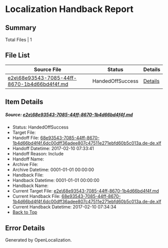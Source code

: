 # <a name='report-top'></a> Localization Handback Report

## Summary
 Total Files | 1

## File List
 Source File | Status | Details 
 ----------- | ------ | ------- 
 [e2e\68e93543-7085-44ff-8670-1b4d66bd4f4f.md](https://github.com/OpenLocalizationTestOrg/ol-test0/blob/7ffe4e366b6f35e1c97379bcbe7cc496a49ea500/e2e/68e93543-7085-44ff-8670-1b4d66bd4f4f.md) | HandedOffSuccess | [Details](#b0c5e818625c392a8263c9f7eec8b5919e4efb181)

## Item Details
##### <a name='b0c5e818625c392a8263c9f7eec8b5919e4efb181'></a> Source: [e2e\68e93543-7085-44ff-8670-1b4d66bd4f4f.md](https://github.com/OpenLocalizationTestOrg/ol-test0/blob/7ffe4e366b6f35e1c97379bcbe7cc496a49ea500/e2e/68e93543-7085-44ff-8670-1b4d66bd4f4f.md)
* Status: HandedOffSuccess
* Target File: 
* Handoff File: [68e93543-7085-44ff-8670-1b4d66bd4f4f.6dc00dff36adee807c47511e271ebfd60b5c013a.de-de.xlf](https://github.com/OpenLocalizationTestOrg/ol-test0-handoff/blob/ad163883c135e2fc1db3e898ea6e2738279fbfa5/ol-handoff/OpenLocalizationTestOrg/ol-test0-dede/shujia/ht/68e93543-7085-44ff-8670-1b4d66bd4f4f.6dc00dff36adee807c47511e271ebfd60b5c013a.de-de.xlf)
* Handoff Datetime: 2017-02-10 07:33:41
* Handoff Reason: Include
* Handoff Name: 
* Archive File: 
* Archive Datetime: 0001-01-01 00:00:00
* Handback File: 
* Handback Datetime: 0001-01-01 00:00:00
* Handback Name: 
* Current Target File: [e2e\68e93543-7085-44ff-8670-1b4d66bd4f4f.md](https://github.com/OpenLocalizationTestOrg/ol-test0-dede/blob/14b64aa9142778c33df8faa148fddbf4c46e5800/e2e/68e93543-7085-44ff-8670-1b4d66bd4f4f.md)
* Current Handback File: [68e93543-7085-44ff-8670-1b4d66bd4f4f.6dc00dff36adee807c47511e271ebfd60b5c013a.de-de.xlf](https://github.com/OpenLocalizationTestOrg/ol-test0-handback/blob/78a07bbf638438404350b2ed15be5ea324dbd578/ol-handback/OpenLocalizationTestOrg/ol-test0-dede/shujia/ht/68e93543-7085-44ff-8670-1b4d66bd4f4f.6dc00dff36adee807c47511e271ebfd60b5c013a.de-de.xlf)
* Current Handback Datetime: 2017-02-10 07:34:34
* [Back to Top](#report-top)


## Error Details

Generated by OpenLocalization.
